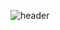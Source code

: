 ![header](https://capsule-render.vercel.app/api?type=soft&color=transparent&height=200&section=header&text=안녕하세요&fontSize=90)


